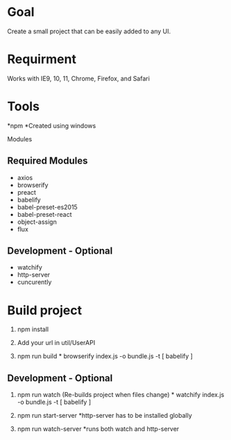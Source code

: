 # Goal #
  Create a small project that can be easily added to any UI.

# Requirment #
  Works with IE9, 10, 11, Chrome, Firefox, and Safari

# Tools #

*npm
*Created using windows

Modules

## Required Modules ##
  * axios
  * browserify
  * preact
  * babelify
  * babel-preset-es2015
  * babel-preset-react
  * object-assign
  * flux

## Development - Optional ##
  * watchify
  * http-server
  * cuncurently

# Build project #
  1. npm install

  2. Add your url in util/UserAPI

  3. npm run build
    * browserify index.js -o bundle.js -t [ babelify ]

## Development - Optional ##

  1. npm run watch (Re-builds project when files change)
    * watchify index.js -o bundle.js -t [ babelify ]

  2. npm run start-server
    *http-server has to be installed globally

  3. npm run watch-server
    *runs both watch and http-server